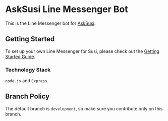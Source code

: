 # AskSusi Line Messenger Bot
This is the Line Messenger bot for [AskSusi](https://github.com/fossasia/susi_server).

## Getting Started

To set up your own Line Messenger for Susi, please check out the [Getting Started Guide](/docs/getting_started.md).

### Technology Stack

```node.js``` and ```Express```.

## Branch Policy

The default branch is ```development```, so make sure you contribute only on this branch.
